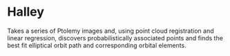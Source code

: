 # Halley

Takes a series of Ptolemy images and, using point cloud registration and linear regression, discovers probabilistically associated points and finds the best fit elliptical orbit path and corresponding orbital elements.
